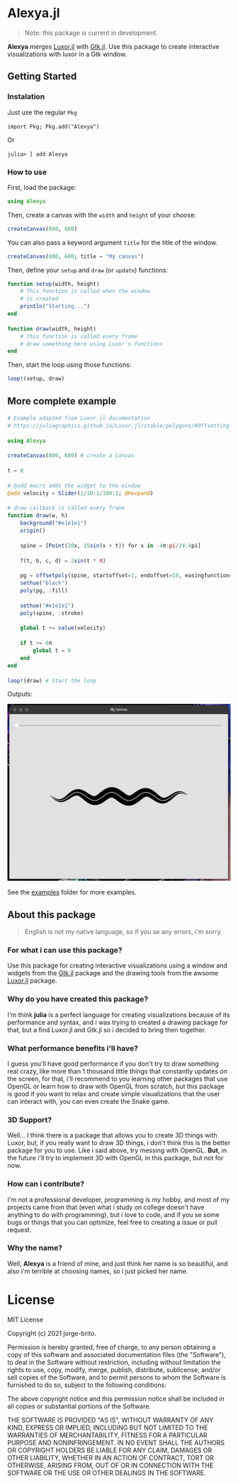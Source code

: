 # Alexya.jl

> Note: this package is current in development.

**Alexya** merges [Luxor.jl](https://github.com/JuliaGraphics/Luxor.jl) with [Gtk.jl](https://github.com/JuliaGraphics/Gtk.jl). Use this package to create interactive visualizations with luxor in a Gtk window.

## Getting Started

### Instalation

Just use the regular `Pkg`

`import Pkg; Pkg.add("Alexya")`

Or

`julia> ] add Alexya`

### How to use

First, load the package:

```julia
using Alexya
```

Then, create a canvas with the `width` and `height` of your choose:

```julia
createCanvas(800, 600)
```

You can also pass a keyword argument `title` for the title of the window.

```julia
createCanvas(800, 600; title = "My canvas")
```

Then, define your `setup` and `draw` (or `update`) functions:

```julia
function setup(width, height)
    # This function is called when the window
    # is created
    println("Starting...")
end

function draw(width, height)
    # this function is called every frame
    # draw something here using Luxor's functions
end
```

Then, start the loop using those functions:

```julia
loop!(setup, draw)
```


## More complete example

```julia
# Example adapted from Luxor.jl documentation
# https://juliagraphics.github.io/Luxor.jl/stable/polygons/#Offsetting-polygons

using Alexya

createCanvas(800, 600) # create a Canvas

t = 0

# @add macro adds the widget to the window
@add velocity = Slider(1/10:1/100:1; @hexpand)

# draw callback is called every frame
function draw(w, h)
    background("#e1e1e1")
    origin()

    spine = [Point(20x, 15sin(x + t)) for x in -4π:pi/24:4pi]

    f(t, b, c, d) = 2sin(t * π)

    pg = offsetpoly(spine, startoffset=1, endoffset=10, easingfunction=f)
    sethue("black")
    poly(pg, :fill)

    sethue("#e1e1e1")
    poly(spine, :stroke)

    global t += value(velocity)

    if t >= 6π
        global t = 0
    end
end

loop!(draw) # Start the loop
```

Outputs:

![Basic Example](example.gif)

See the [examples](./examples) folder for more examples.

## About this package

> English is not my native language, so if you se any errors, i'm sorry.

### For what i can use this package?

Use this package for creating interactive visualizations using a window and widgets from the [Gtk.jl](https://github.com/JuliaGraphics/Gtk.jl) package and the drawing tools from the awsome [Luxor.jl](https://github.com/JuliaGraphics/Luxor.jl) package.

### Why do you have created this package?

I'm think **julia** is a perfect language for creating visualizations because of its performance and syntax, and i was trying to created a drawing package for that, but a find Luxor.jl and Gtk.jl so i decided to bring then together.

### What performance benefits i'll have?

I guess you'll have good performance if you don't try to draw something real crazy, like more than 1 thousand little things that constantly updates on the screen, for that, i'll recommend to you learning other packages that use OpenGL or learn how to draw with OpenGL from scratch, but this package is good if you want to relax and create simple visualizations that the user can interact with, you can even create the Snake game.

### 3D Support?

Well... I think there is a package that allows you to create 3D things with Luxor, but, if you really want to draw 3D things, i don't think this is the better package for you to use. Like i said above, try messing with OpenGL. **But**, in the future i'll try to implement 3D with OpenGL in this package, but not for now.

### How can i contribute?

I'm not a professional developer, programming is my hobby, and most of my projects came from that (even what i study on college doesn't have anything to do with programming), but i love to code, and if you se some bugs or things that you can optimize, feel free to creating a issue or pull request.

### Why the name?

Well, **Alexya** is a friend of mine, and just think her name is so beautiful, and also i'm terrible at choosing names, so i just picked her name.

# License

MIT License

Copyright (c) 2021 jorge-brito.

Permission is hereby granted, free of charge, to any person obtaining a copy
of this software and associated documentation files (the "Software"), to deal
in the Software without restriction, including without limitation the rights
to use, copy, modify, merge, publish, distribute, sublicense, and/or sell
copies of the Software, and to permit persons to whom the Software is
furnished to do so, subject to the following conditions:

The above copyright notice and this permission notice shall be included in all
copies or substantial portions of the Software.

THE SOFTWARE IS PROVIDED "AS IS", WITHOUT WARRANTY OF ANY KIND, EXPRESS OR
IMPLIED, INCLUDING BUT NOT LIMITED TO THE WARRANTIES OF MERCHANTABILITY,
FITNESS FOR A PARTICULAR PURPOSE AND NONINFRINGEMENT. IN NO EVENT SHALL THE
AUTHORS OR COPYRIGHT HOLDERS BE LIABLE FOR ANY CLAIM, DAMAGES OR OTHER
LIABILITY, WHETHER IN AN ACTION OF CONTRACT, TORT OR OTHERWISE, ARISING FROM,
OUT OF OR IN CONNECTION WITH THE SOFTWARE OR THE USE OR OTHER DEALINGS IN THE
SOFTWARE.